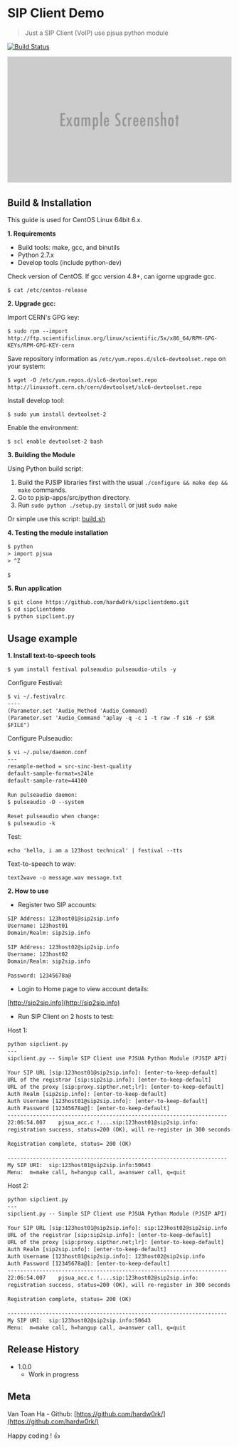 # SIP Client Demo
> Just a SIP Client (VoIP) use pjsua python module

[![Build Status][travis-image]][travis-url]

![](header.png)

## Build & Installation

This guide is used for CentOS Linux 64bit 6.x.

**1. Requirements**

- Build tools: make, gcc, and binutils
- Python 2.7.x
- Develop tools (include python-dev)

Check version of CentOS. If gcc version 4.8+, can igorne upgrade gcc.

```
$ cat /etc/centos-release
```

**2. Upgrade gcc:**

Import CERN's GPG key:

```
$ sudo rpm --import http://ftp.scientificlinux.org/linux/scientific/5x/x86_64/RPM-GPG-KEYs/RPM-GPG-KEY-cern
```

Save repository information as `/etc/yum.repos.d/slc6-devtoolset.repo` on your system:

```
$ wget -O /etc/yum.repos.d/slc6-devtoolset.repo http://linuxsoft.cern.ch/cern/devtoolset/slc6-devtoolset.repo
```

Install develop tool:

```
$ sudo yum install devtoolset-2
```

Enable the environment: 

```
$ scl enable devtoolset-2 bash
```

**3. Building the Module**

Using Python build script:

1. Build the PJSIP libraries first with the usual `./configure && make dep && make` commands.
2. Go to pjsip-apps/src/python directory.
3. Run `sudo python ./setup.py install` or just `sudo make` 

Or simple use this script: [build.sh](build.sh)

**4. Testing the module installation**

```
$ python
> import pjsua
> ^Z

$
```

**5. Run application**

```
$ git clone https://github.com/hardw0rk/sipclientdemo.git
$ cd sipclientdemo
$ python sipclient.py
```

## Usage example

**1. Install text-to-speech tools**

```
$ yum install festival pulseaudio pulseaudio-utils -y 
```

Configure Festival:

```
$ vi ~/.festivalrc
----
(Parameter.set 'Audio_Method 'Audio_Command)
(Parameter.set 'Audio_Command "aplay -q -c 1 -t raw -f s16 -r $SR $FILE")
```

Configure Pulseaudio:

```
$ vi ~/.pulse/daemon.conf
---
resample-method = src-sinc-best-quality
default-sample-format=s24le
default-sample-rate=44100

Run pulseaudio daemon:
$ pulseaudio -D --system

Reset pulseaudio when change:
$ pulseaudio -k
```

Test:

```
echo 'hello, i am a 123host technical' | festival --tts
```

Text-to-speech to wav:

```
text2wave -o message.wav message.txt
```

**2. How to use**

- Register two SIP accounts:

```
SIP Address: 123host01@sip2sip.info
Username: 123host01
Domain/Realm: sip2sip.info

SIP Address: 123host02@sip2sip.info
Username: 123host02
Domain/Realm: sip2sip.info

Password: 12345678a@
```

- Login to Home page to view account details:

[http://sip2sip.info](http://sip2sip.info)

- Run SIP Client on 2 hosts to test:

Host 1:

```
python sipclient.py
---
sipclient.py -- Simple SIP Client use PJSUA Python Module (PJSIP API)

Your SIP URL [sip:123host01@sip2sip.info]: [enter-to-keep-default]
URL of the registrar [sip:sip2sip.info]: [enter-to-keep-default]
URL of the proxy [sip:proxy.sipthor.net;lr]: [enter-to-keep-default]
Auth Realm [sip2sip.info]: [enter-to-keep-default]
Auth Username [123host01@sip2sip.info]: [enter-to-keep-default]
Auth Password [12345678a@]: [enter-to-keep-default]
---------------------------------------------------------------------
22:06:54.007    pjsua_acc.c !....sip:123host01@sip2sip.info: registration success, status=200 (OK), will re-register in 300 seconds

Registration complete, status= 200 (OK)

---------------------------------------------------------------------
My SIP URI:  sip:123host01@sip2sip.info:50643
Menu:  m=make call, h=hangup call, a=answer call, q=quit
```

Host 2:

```
python sipclient.py
---
sipclient.py -- Simple SIP Client use PJSUA Python Module (PJSIP API)

Your SIP URL [sip:123host01@sip2sip.info]: sip:123host02@sip2sip.info
URL of the registrar [sip:sip2sip.info]: [enter-to-keep-default]
URL of the proxy [sip:proxy.sipthor.net;lr]: [enter-to-keep-default]
Auth Realm [sip2sip.info]: [enter-to-keep-default]
Auth Username [123host01@sip2sip.info]: 123host02@sip2sip.info
Auth Password [12345678a@]: [enter-to-keep-default]
---------------------------------------------------------------------
22:06:54.007    pjsua_acc.c !....sip:123host02@sip2sip.info: registration success, status=200 (OK), will re-register in 300 seconds

Registration complete, status= 200 (OK)

---------------------------------------------------------------------
My SIP URI:  sip:123host02@sip2sip.info:50643
Menu:  m=make call, h=hangup call, a=answer call, q=quit
```

## Release History

* 1.0.0
    * Work in progress

## Meta

Van Toan Ha - Github: [https://github.com/hardw0rk/](https://github.com/hardw0rk/)

Happy coding ! :+1:

[travis-image]: https://img.shields.io/travis/hardw0rk/sipclientdemo/master.svg?style=flat-square
[travis-url]: https://travis-ci.org/hardw0rk/sipclientdemo

